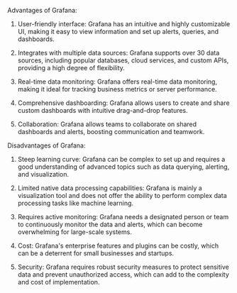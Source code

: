 Advantages of Grafana:

1. User-friendly interface: Grafana has an intuitive and highly customizable UI, making it easy to view information and set up alerts, queries, and dashboards.

2. Integrates with multiple data sources: Grafana supports over 30 data sources, including popular databases, cloud services, and custom APIs, providing a high degree of flexibility.

3. Real-time data monitoring: Grafana offers real-time data monitoring, making it ideal for tracking business metrics or server performance.

4. Comprehensive dashboarding: Grafana allows users to create and share custom dashboards with intuitive drag-and-drop features.

5. Collaboration: Grafana allows teams to collaborate on shared dashboards and alerts, boosting communication and teamwork.

Disadvantages of Grafana:

1. Steep learning curve: Grafana can be complex to set up and requires a good understanding of advanced topics such as data querying, alerting, and visualization.

2. Limited native data processing capabilities: Grafana is mainly a visualization tool and does not offer the ability to perform complex data processing tasks like machine learning.

3. Requires active monitoring: Grafana needs a designated person or team to continuously monitor the data and alerts, which can become overwhelming for large-scale systems.

4. Cost: Grafana's enterprise features and plugins can be costly, which can be a deterrent for small businesses and startups.

5. Security: Grafana requires robust security measures to protect sensitive data and prevent unauthorized access, which can add to the complexity and cost of implementation.
